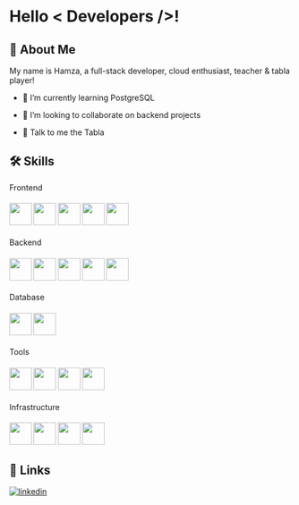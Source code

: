 # Hello < Developers />! 

## 🚀 About Me

My name is Hamza, a full-stack developer, cloud enthusiast, teacher & tabla player!

- 🌱 I’m currently learning PostgreSQL 

- 👯 I’m looking to collaborate on backend projects

- 💬 Talk to me the Tabla

## 🛠 Skills

<label for="Front">Frontend</label>
<h4 id="Front">
<img width ="40px" unselectable="True" src ="https://raw.githubusercontent.com/rahulbanerjee26/githubAboutMeGenerator/main/icons/html.svg">
<img width ="40px" unselectable="True" src ="https://raw.githubusercontent.com/rahulbanerjee26/githubAboutMeGenerator/main/icons/css.svg">
<img width ="40px" unselectable="True" src ="https://raw.githubusercontent.com/rahulbanerjee26/githubAboutMeGenerator/main/icons/javascript.svg"> 
 <img width ="40px" unselectable="True" src ="https://raw.githubusercontent.com/rahulbanerjee26/githubAboutMeGenerator/main/icons/reactjs.svg"> 
 <img width ="40px" unselectable="True" src ="https://raw.githubusercontent.com/rahulbanerjee26/githubAboutMeGenerator/main/icons/tailwind.svg"> 
</h4>

<label for="Back">Backend</label>
<h4 id="Back">
<img width ="40px" unselectable="True" src ="https://raw.githubusercontent.com/rahulbanerjee26/githubAboutMeGenerator/main/icons/python.svg"> 
<img width ="40px" unselectable="True" src ="https://raw.githubusercontent.com/rahulbanerjee26/githubAboutMeGenerator/main/icons/dart.svg">
<img width ="40px" unselectable="True" src ="https://raw.githubusercontent.com/rahulbanerjee26/githubAboutMeGenerator/main/icons/nodejs.svg">
<img width ="40px" unselectable="True" src ="https://raw.githubusercontent.com/rahulbanerjee26/githubAboutMeGenerator/main/icons/express.svg">
<img width ="40px" unselectable="True" src ="https://raw.githubusercontent.com/rahulbanerjee26/githubAboutMeGenerator/main/icons/npm.svg"> 
</h4>  

<label for="db">Database</label>
<h4 id="db">
<img width ="40px" unselectable="True" src ="https://raw.githubusercontent.com/rahulbanerjee26/githubAboutMeGenerator/main/icons/redis.svg">  
<img width ="40px" unselectable="True" src ="https://raw.githubusercontent.com/rahulbanerjee26/githubAboutMeGenerator/main/icons/mongodb.svg">  
</h4>  

<label for="Tools">Tools</label>
<h4 id="Tools">
<img width ="40px" unselectable="True" src ="https://raw.githubusercontent.com/rahulbanerjee26/githubAboutMeGenerator/main/icons/postman.svg"> 
<img width ="40px" unselectable="True" src ="https://raw.githubusercontent.com/rahulbanerjee26/githubAboutMeGenerator/main/icons/stack-overflow.svg"> 
<img width ="40px" unselectable="True" src ="https://raw.githubusercontent.com/rahulbanerjee26/githubAboutMeGenerator/main/icons/git.svg">
<img width ="40px" unselectable="True" src ="https://raw.githubusercontent.com/rahulbanerjee26/githubAboutMeGenerator/main/icons/github.svg">
</h4>  

<label for="Infrastructure">Infrastructure</label>
<h4 id="Infrastructure">
<img width ="40px" unselectable="True" src ="https://raw.githubusercontent.com/rahulbanerjee26/githubAboutMeGenerator/main/icons/postman.svg"> 
<img width ="40px" unselectable="True" src ="https://raw.githubusercontent.com/rahulbanerjee26/githubAboutMeGenerator/main/icons/stack-overflow.svg"> 
<img width ="40px" unselectable="True" src ="https://raw.githubusercontent.com/rahulbanerjee26/githubAboutMeGenerator/main/icons/git.svg">
<img width ="40px" unselectable="True" src ="https://raw.githubusercontent.com/rahulbanerjee26/githubAboutMeGenerator/main/icons/github.svg">
</h4>  

## 🔗 Links
[![linkedin](https://img.shields.io/badge/linkedin-0A66C2?style=for-the-badge&logo=linkedin&logoColor=white)](https://www.linkedin.com/in/muhammad-hamza-18bb1a21b/)


